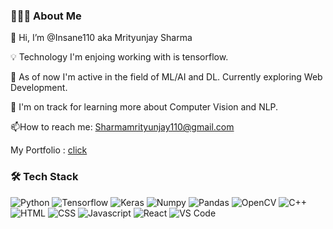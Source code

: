 ### 👨🏻‍💻 About Me
👋 Hi, I’m @Insane110 aka Mrityunjay Sharma

💡 Technology I'm enjoing working with is tensorflow.

👀 As of now I'm active in the field of ML/AI and DL. Currently exploring Web Development. 

🌱 I'm on track for learning more about Computer Vision and NLP.

 📫How to reach me: Sharmamrityunjay110@gmail.com

   My Portfolio : [click](https://insane110.github.io/mrityunjaysharma.github.io/)
<!--
**Insane110/Insane110** is a ✨ _special_ ✨ repository because its `README.md` (this file) appears on your GitHub profile.

Here are some ideas to get you started:

- 🔭 I’m currently working on ...
- 🌱 I’m currently learning ...
- 👯 I’m looking to collaborate on ...
- 🤔 I’m looking for help with ...
- 💬 Ask me about ...
- 📫 How to reach me: ...
- 😄 Pronouns: ...
- ⚡ Fun fact: ...
-->
### 🛠 Tech Stack
<p>
<img alt = "Python" src="https://img.shields.io/badge/Python-3776AB?style=for-the-badge&logo=python&logoColor=white" />
<img alt = "Tensorflow" src="https://img.shields.io/badge/TensorFlow-FF6F00?style=for-the-badge&logo=tensorflow&logoColor=white" />
<img alt = "Keras" src="https://img.shields.io/badge/Keras-D00000.svg?style=for-the-badge&logo=Keras&logoColor=white" />
<img alt = "Numpy" src="https://img.shields.io/badge/NumPy-013243.svg?style=for-the-badge&logo=NumPy&logoColor=white" />
<img alt = "Pandas" src="https://img.shields.io/badge/pandas-150458.svg?style=for-the-badge&logo=pandas&logoColor=white"/>
<img alt = "OpenCV" src="https://img.shields.io/badge/OpenCV-5C3EE8.svg?style=for-the-badge&logo=OpenCV&logoColor=white" />
<img alt = "C++" src="https://img.shields.io/badge/C%2B%2B-00599C?style=for-the-badge&logo=c%2B%2B&logoColor=white" />
<img alt = "HTML" src="https://img.shields.io/badge/HTML-239120?style=for-the-badge&logo=html5&logoColor=white" />
<img alt = "CSS" src="https://img.shields.io/badge/CSS-239120?&style=for-the-badge&logo=css3&logoColor=white" />
<img alt = "Javascript" src="https://img.shields.io/badge/JavaScript-323330?style=for-the-badge&logo=javascript&logoColor=F7DF1E" />
<img alt = "React" src="https://img.shields.io/badge/React-20232A?style=for-the-badge&logo=react&logoColor=61DAFB" />
<img alt = "VS Code" src="https://img.shields.io/badge/Visual_Studio_Code-0078D4?style=for-the-badge&logo=visual%20studio%20code&logoColor=white" />
</p>

